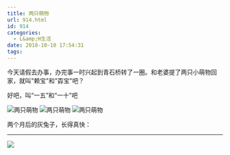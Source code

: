 ```yaml
---
title: 两只萌物
url: 914.html
id: 914
categories:
  - L&amp;H生活
date: 2018-10-10 17:54:31
tags:
---
```


今天请假去办事，办完事一时兴起到青石桥转了一圈。和老婆提了两只小萌物回家，就叫"赖宝"和"孬宝"吧？

好吧，叫“一五”和“一十”吧

![两只萌物](http://pic.l2h.site/l2hsiteIMG_20181010_173111.jpg "两只萌物")
![两只萌物](http://pic.l2h.site/l2hsiteIMG_20181010_172910.jpg "两只萌物")
![两只萌物](http://pic.l2h.site/l2hsiteIMG_20181010_172901.jpg "两只萌物")

两个月后的灰兔子，长得真快：

* * *

![](https://l2h.site/wp-content/uploads/2018/12/IMG_20181202_205944-1024x764.jpg)